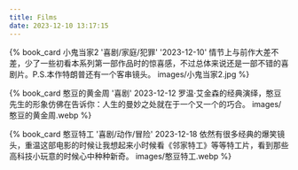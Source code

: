 ```yaml
---
title: Films
date: 2023-12-10 13:17:15
---
```


{% book_card 小鬼当家2 '喜剧/家庭/犯罪' '2023-12-10' 情节上与前作大差不差，少了一些初看本系列第一部作品时的惊喜感，不过总体来说还是一部不错的喜剧片。P.S.本作特朗普还有一个客串镜头。 images/小鬼当家2.jpg %}

{% book_card 憨豆的黄金周 '喜剧' 2023-12-12 罗温·艾金森的经典演绎，憨豆先生的形象仿佛在告诉你：人生的曼妙之处就在于一个又一个的巧合。 images/憨豆的黄金周.webp %}

{% book_card 憨豆特工 '喜剧/动作/冒险' 2023-12-18 依然有很多经典的爆笑镜头，重温这部电影的时候让我想起来小时候看《邻家特工》等等特工片，看到那些高科技小玩意的时候心中种种新奇。 images/憨豆特工.webp %}